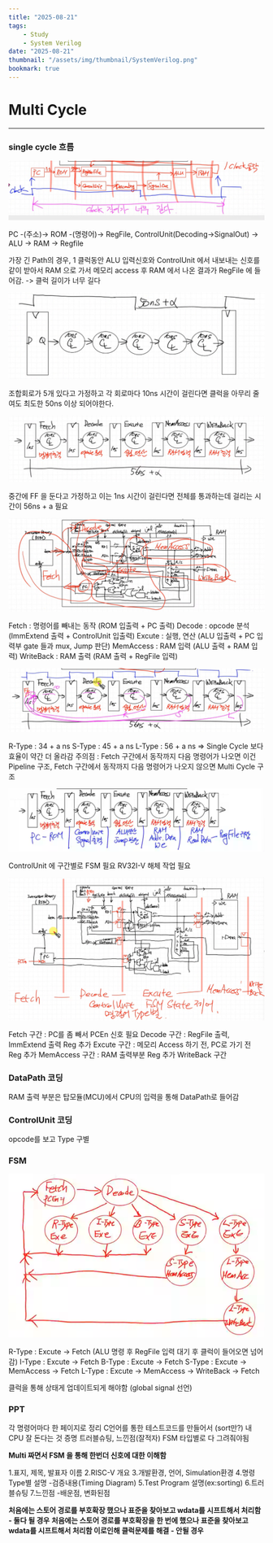 ```yaml
---
title: "2025-08-21"
tags:
    - Study
    - System Verilog
date: "2025-08-21"
thumbnail: "/assets/img/thumbnail/SystemVerilog.png"
bookmark: true
---
```


# Multi Cycle 
---
### single cycle 흐름
![alt text](../../assets/img/final/250821/1.png)

PC -(주소)-> ROM -(명령어)-> RegFile, ControlUnit(Decoding->SignalOut) -> ALU -> RAM -> Regfile

가장 긴 Path의 경우, 1 클럭동안 ALU 입력신호와 ControlUnit 에서 내보내는 신호를 같이 받아서 RAM 으로 가서 메모리 access 후 RAM 에서 나온 결과가 RegFile 에 들어감. -> 클럭 길이가 너무 길다

![alt text](../../assets/img/final/250821/2.png)

조합회로가 5개 있다고 가정하고 각 회로마다 10ns 시간이 걸린다면 클럭을 아무리 줄여도 최도한 50ns 이상 되어야한다.

![alt text](../../assets/img/final/250821/3.png)

중간에 FF 을 둔다고 가정하고 이는 1ns 시간이 걸린다면 전체를 통과하는데 걸리는 시간이 56ns + a 필요

![alt text](../../assets/img/final/250821/4.png)

Fetch : 명령어를 빼내는 동작 (ROM 입출력 + PC 출력)
Decode : opcode 분석 (ImmExtend 출력 + ControlUnit 입출력)
Excute : 실행, 연산 (ALU 입출력 + PC 입력부 gate 들과 mux, Jump 판단)
MemAccess : RAM 입력 (ALU 출력 + RAM 입력)
WriteBack : RAM 출력 (RAM 출력 + RegFile 입력)

![alt text](../../assets/img/final/250821/5.png)

R-Type : 34 + a ns 
S-Type : 45 + a ns
L-Type : 56 + a ns
=> Single Cycle 보다 효율이 약간 더 올라감
주의점 : Fetch 구간에서 동작까지 다음 명령어가 나오면 이건 Pipeline 구조, Fetch 구간에서 동작까지 다음 명령어가 나오지 않으면 Multi Cycle 구조

![alt text](../../assets/img/final/250821/6.png)

ControlUnit 에 구간별로 FSM 필요
RV32I-V 해체 작업 필요

![alt text](../../assets/img/final/250821/7.png)

Fetch 구간 : PC를 좀 빼서 PCEn 신호 필요
Decode 구간 : RegFile 출력, ImmExtend 출력 Reg 추가
Excute 구간 : 메모리 Access 하기 전, PC로 가기 전 Reg 추가
MemAccess 구간 : RAM 출력부분 Reg 추가
WriteBack 구간

### DataPath 코딩
RAM 출력 부분은 탑모듈(MCU)에서 CPU의 입력을 통해 DataPath로 들어감

### ControlUnit 코딩
opcode를 보고 Type 구별

### FSM
![alt text](../../assets/img/final/250821/8.png)

R-Type : Excute → Fetch (ALU 명령 후 RegFile 입력 대기 후 클럭이 들어오면 넘어감)
I-Type : Excute → Fetch
B-Type : Excute → Fetch
S-Type : Excute → MemAccess → Fetch
L-Type : Excute → MemAccess → WriteBack → Fetch

클럭을 통해 상태게 업데이트되게 해야함 (global signal 선언)

### PPT
각 명령어마다 한 페이지로 정리
C언어를 통한 테스트코드를 만들어서 (sort만?) 내 CPU 잘 돈다는 것 증명
트러블슈팅, 느낀점(잘적자)
FSM 타입별로 다 그려줘야됨


**Multi 짜면서 FSM 을 통해 한번더 신호에 대한 이해함**

1.표지, 제목, 발표자 이름
2.RISC-V 개요
3.개발환경, 언어, Simulation환경
4.명령 Type별 설명
 -검증내용(Timing Diagram)
5.Test Program 설명(ex:sorting)
6.트러블슈팅
7.느낀점
 -배운점, 변화된점

**처음에는 스토어 경로를 부호확장 했으나 표준을 찾아보고 wdata를 시프트해서 처리함 - 둘다 될 경우**
**처음에는 스토어 경로를 부호확장을 한 번에 했으나 표준을 찾아보고 wdata를 시프트해서 처리함 이로인해 클럭문제를 해결 - 안될 경우**
